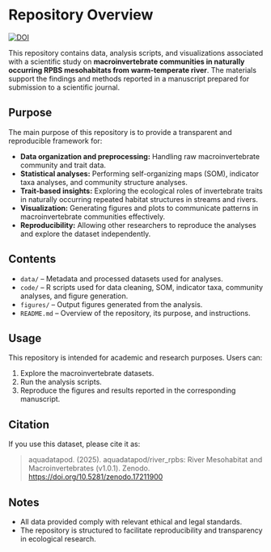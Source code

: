 # Repository Overview

[![DOI](https://zenodo.org/badge/DOI/10.5281/zenodo.17207302.svg)](https://doi.org/10.5281/zenodo.17207302)

This repository contains data, analysis scripts, and visualizations associated with a scientific study on **macroinvertebrate communities in naturally occurring RPBS mesohabitats from warm-temperate river**. The materials support the findings and methods reported in a manuscript prepared for submission to a scientific journal.

## Purpose

The main purpose of this repository is to provide a transparent and reproducible framework for:

- **Data organization and preprocessing:** Handling raw macroinvertebrate community and trait data.  
- **Statistical analyses:** Performing self-organizing maps (SOM), indicator taxa analyses, and community structure analyses.  
- **Trait-based insights:** Exploring the ecological roles of invertebrate traits in naturally occurring repeated habitat structures in streams and rivers.  
- **Visualization:** Generating figures and plots to communicate patterns in macroinvertebrate communities effectively.  
- **Reproducibility:** Allowing other researchers to reproduce the analyses and explore the dataset independently.

## Contents

- `data/` – Metadata and processed datasets used for analyses.  
- `code/` – R scripts used for data cleaning, SOM, indicator taxa, community analyses, and figure generation.  
- `figures/` – Output figures generated from the analysis.  
- `README.md` – Overview of the repository, its purpose, and instructions.

## Usage

This repository is intended for academic and research purposes. Users can:

1. Explore the macroinvertebrate datasets.  
2. Run the analysis scripts.  
3. Reproduce the figures and results reported in the corresponding manuscript.

## Citation

If you use this dataset, please cite it as:

> aquadatapod. (2025). aquadatapod/river_rpbs: River Mesohabitat and Macroinvertebrates (v1.0.1). Zenodo. https://doi.org/10.5281/zenodo.17211900

## Notes

- All data provided comply with relevant ethical and legal standards.  
- The repository is structured to facilitate reproducibility and transparency in ecological research.
